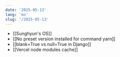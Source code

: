 ```yaml
---
date: '2025-05-13'
lang: 'en'
slug: '/2025-05-13'
---
```


- [[Sunghyun's OS]]
- [[No preset version installed for command yarn]]
- [[blank=True vs null=True in Django]]
- [[Vercel node modules cache]]
